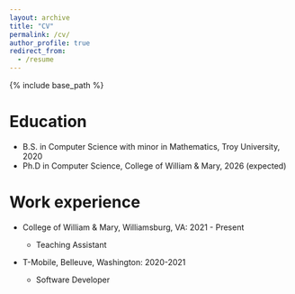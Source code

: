 ```yaml
---
layout: archive
title: "CV"
permalink: /cv/
author_profile: true
redirect_from:
  - /resume
---
```


{% include base_path %}

Education
======
* B.S. in Computer Science with minor in Mathematics, Troy University, 2020
* Ph.D in Computer Science, College of William & Mary, 2026 (expected)

Work experience
======
* College of William & Mary, Williamsburg, VA: 2021 - Present
  * Teaching Assistant

* T-Mobile, Belleuve, Washington: 2020-2021
  * Software Developer
  
